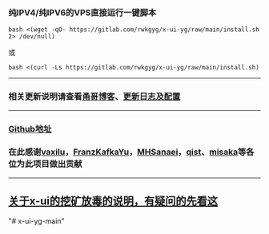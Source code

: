 ### 纯IPV4/纯IPV6的VPS直接运行一键脚本

```
bash <(wget -qO- https://gitlab.com/rwkgyg/x-ui-yg/raw/main/install.sh 2> /dev/null)
```
或
```
bash <(curl -Ls https://gitlab.com/rwkgyg/x-ui-yg/raw/main/install.sh)
```

--------------------------------------------------------------------------------------------------------------------------------------------------

### 相关更新说明请查看[甬哥博客](https://ygkkk.blogspot.com/2023/05/reality-xui-chatgpt.html)、[更新日志及配置](https://ygkkk.blogspot.com/2022/02/x-ui-yg.html)

---------------------------------------------------------------------------------------------------------------------------------------------------
### [Github地址](https://github.com/yonggekkk/x-ui-yg)

### 在此感谢[vaxilu](https://github.com/vaxilu/x-ui)，[FranzKafkaYu](https://github.com/FranzKafkaYu/x-ui)，[MHSanaei](https://github.com/MHSanaei/3x-ui)，[qist](https://github.com/qist/xray-ui)、[misaka](https://gitlab.com/Misaka-blog/x-ui-msk)等各位为此项目做出贡献

----------------------------------------------------------------------------------------------------------------------------------------------


## [关于x-ui的挖矿放毒的说明，有疑问的先看这](https://ygkkk.blogspot.com/2022/06/github.html)
"# x-ui-yg-main" 
